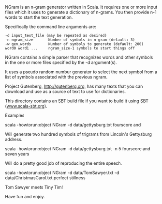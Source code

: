 NGram is an n-gram generator written in Scala.  It requires one or more
input files which it uses to generate a dictionary of n-grams.  You then
provide n-1 words to start the text generation.

Specifically the command line arguments are:

    -d input_text_file (may be repeated as desired)
    -n ngram_size       Number of symbols in n-gram (default: 3)
    -w gen_words        Number of symbols to generate (default: 200)
    word0 word1 ...     ngram_size-1 symbols to start things off

NGram contains a simple parser that recognizes words and other symbols
in the one or more files specified by the -d argument(s).

It uses a pseudo random numbur generator to select the next symbol
from a list of symbols associated with the previous ngram.

Project Gutenberg, http://gutenberg.org, has many texts that you can
download and use as a source of text to use for dictionaries.

This directory contains an SBT build file if you want to build it
using SBT (www.scala-sbt.org).


Examples

scala -howtorun:object NGram -d data/gettysburg.txt fourscore and

Will generate two hundred symbols of trigrams from Lincoln's
Gettysburg address.


scala -howtorun:object NGram -d data/gettysburg.txt -n 5 fourscore and seven years

Will do a pretty good job of reproducing the entire speech.


scala -howtorun:object NGram -d data/TomSawyer.txt -d data/ChristmasCarol.txt perfect stillness

Tom Sawyer meets Tiny Tim!


Have fun and enjoy.
